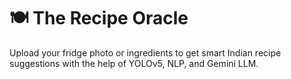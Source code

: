 # 🍽️ The Recipe Oracle
Upload your fridge photo or ingredients to get smart Indian recipe suggestions with the help of YOLOv5, NLP, and Gemini LLM.